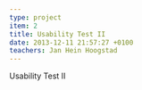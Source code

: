 ```yaml
---
type: project
item: 2
title: Usability Test II
date: 2013-12-11 21:57:27 +0100
teachers: Jan Hein Hoogstad
---
```

Usability Test II